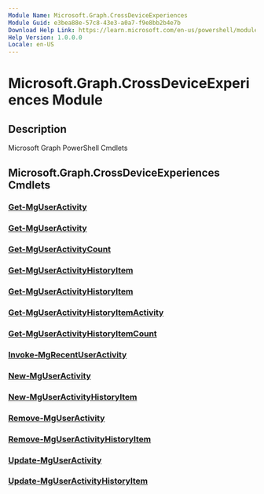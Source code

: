 ```yaml
---
Module Name: Microsoft.Graph.CrossDeviceExperiences
Module Guid: e3bea88e-57c8-43e3-a0a7-f9e8bb2b4e7b
Download Help Link: https://learn.microsoft.com/en-us/powershell/module/microsoft.graph.crossdeviceexperiences/?view=graph-powershell-1.0
Help Version: 1.0.0.0
Locale: en-US
---
```


# Microsoft.Graph.CrossDeviceExperiences Module
## Description
Microsoft Graph PowerShell Cmdlets

## Microsoft.Graph.CrossDeviceExperiences Cmdlets
### [Get-MgUserActivity](Get-MgUserActivity.md)

### [Get-MgUserActivity](Get-MgUserActivity.md)

### [Get-MgUserActivityCount](Get-MgUserActivityCount.md)

### [Get-MgUserActivityHistoryItem](Get-MgUserActivityHistoryItem.md)

### [Get-MgUserActivityHistoryItem](Get-MgUserActivityHistoryItem.md)

### [Get-MgUserActivityHistoryItemActivity](Get-MgUserActivityHistoryItemActivity.md)

### [Get-MgUserActivityHistoryItemCount](Get-MgUserActivityHistoryItemCount.md)

### [Invoke-MgRecentUserActivity](Invoke-MgRecentUserActivity.md)

### [New-MgUserActivity](New-MgUserActivity.md)

### [New-MgUserActivityHistoryItem](New-MgUserActivityHistoryItem.md)

### [Remove-MgUserActivity](Remove-MgUserActivity.md)

### [Remove-MgUserActivityHistoryItem](Remove-MgUserActivityHistoryItem.md)

### [Update-MgUserActivity](Update-MgUserActivity.md)

### [Update-MgUserActivityHistoryItem](Update-MgUserActivityHistoryItem.md)




















